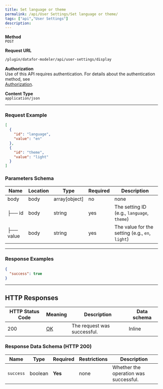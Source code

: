 ```yaml
---
title: Set language or theme
permalink: /api/User Settings/Set language or theme/
tags: ["api","User Settings"]
description: 
---
```


**Method**  
`POST`

**Request URL**
```html
/plugin/datafor-modeler/api/user-settings/display
```

**Authorization**  
Use of this API requires authentication. For details about the authentication method, see  
[Authorization](/api/index/#_5-authentication-security).

**Content Type**  
`application/json`

---

### **Request Example**

```json
[
  {
    "id": "language",
    "value": "en"
  },
  {
    "id": "theme",
    "value": "light"
  }
]
```

### **Parameters Schema**

| Name            | Location | Type         | Required | Description |
|-----------------|----------|--------------|----------|-------------|
| body            | body     | array[object]| no       | none        |
| ├── id          | body     | string       | yes      | The setting ID (e.g., `language`, `theme`) |
| ├── value       | body     | string       | yes      | The value for the setting (e.g., `en`, `light`) |

---

### **Response Examples**

```json
{
  "success": true
}
```

---

## **HTTP Responses**

| HTTP Status Code | Meaning                                                                 | Description        | Data schema |
|------------------|-------------------------------------------------------------------------|--------------------|-------------|
| 200              | [OK](https://tools.ietf.org/html/rfc7231#section-6.3.1)                  | The request was successful. | Inline      |

### **Response Data Schema (HTTP 200)**

| Name     | Type    | Required | Restrictions | Description |
|----------|---------|----------|--------------|-------------|
| `success`| boolean | **Yes**  | none         | Whether the operation was successful. |
